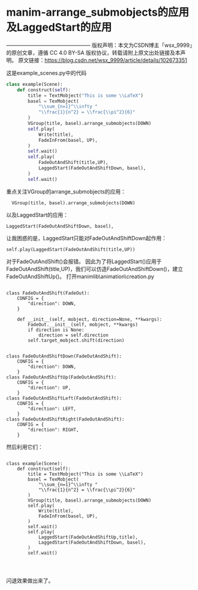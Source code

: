 # manim-arrange_submobjects的应用及LaggedStart的应用




————————————————
版权声明：本文为CSDN博主「wsx_9999」的原创文章，遵循 CC 4.0 BY-SA 版权协议，转载请附上原文出处链接及本声明。
原文链接：https://blog.csdn.net/wsx_9999/article/details/102673351


这是example_scenes.py中的代码

```python
class example(Scene):
    def construct(self):
        title = TextMobject("This is some \\LaTeX")
        basel = TexMobject(
            "\\sum_{n=1}^\\infty "
            "\\frac{1}{n^2} = \\frac{\\pi^2}{6}"
        )
        VGroup(title, basel).arrange_submobjects(DOWN)
        self.play(
            Write(title),
            FadeInFrom(basel, UP),
        )
        self.wait()
        self.play(
            FadeOutAndShift(title,UP),
            LaggedStart(FadeOutAndShiftDown, basel),
        )
        self.wait()
```

重点关注VGroup的arrange_submobjects的应用：

```
  VGroup(title, basel).arrange_submobjects(DOWN)
```

以及LaggedStart的应用：

```
LaggedStart(FadeOutAndShiftDown, basel),
```

让我困惑的是，LaggedStart只能对FadeOutAndShiftDown起作用：

```
self.play(LaggedStart(FadeOutAndShift(title,UP))
```

对于FadeOutAndShift()会报错。
因此为了将LaggedStart()应用于FadeOutAndShift(title,UP)，我们可以仿造FadeOutAndShiftDown()，建立FadeOutAndShiftUp()。
打开manimlib\animation\creation.py
```

class FadeOutAndShift(FadeOut):
    CONFIG = {
        "direction": DOWN,
    }

    def __init__(self, mobject, direction=None, **kwargs):
        FadeOut.__init__(self, mobject, **kwargs)
        if direction is None:
            direction = self.direction
        self.target_mobject.shift(direction)


class FadeOutAndShiftDown(FadeOutAndShift):
    CONFIG = {
        "direction": DOWN,
    }
class FadeOutAndShiftUp(FadeOutAndShift):
    CONFIG = {
        "direction": UP,
    }
class FadeOutAndShiftLeft(FadeOutAndShift):
    CONFIG = {
        "direction": LEFT,
    }
class FadeOutAndShiftRight(FadeOutAndShift):
    CONFIG = {
        "direction": RIGHT,
    }

```
然后利用它们：
```

class example(Scene):
    def construct(self):
        title = TextMobject("This is some \\LaTeX")
        basel = TexMobject(
            "\\sum_{n=1}^\\infty "
            "\\frac{1}{n^2} = \\frac{\\pi^2}{6}"
        )
        VGroup(title, basel).arrange_submobjects(DOWN)
        self.play(
            Write(title),
            FadeInFrom(basel, UP),
        )
        self.wait()
        self.play(
            LaggedStart(FadeOutAndShiftUp,title),
            LaggedStart(FadeOutAndShiftDown, basel),
        )
        self.wait()




```


闪退效果做出来了。











































